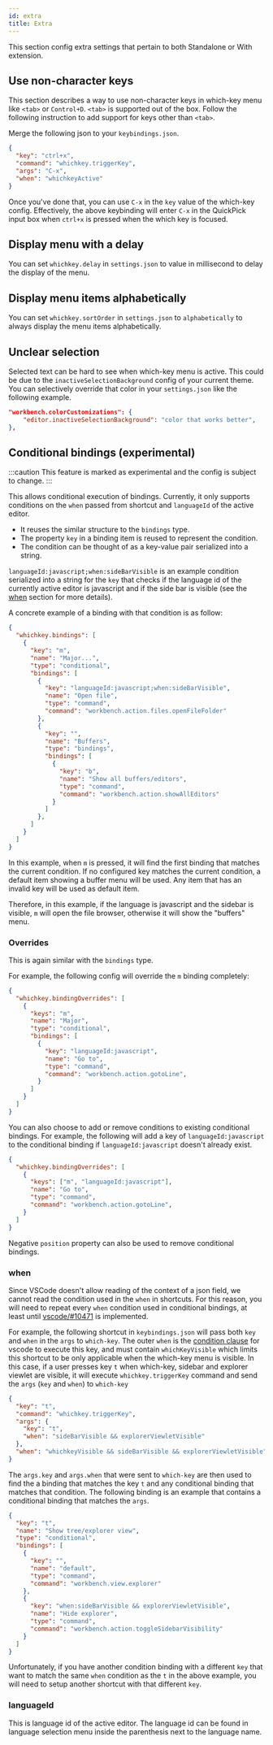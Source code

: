 ```yaml
---
id: extra
title: Extra
---
```


This section config extra settings that pertain to both Standalone or With extension.

## Use non-character keys

This section describes a way to use non-character keys in which-key menu like `<tab>` or `Control+D`. `<tab>` is supported out of the box. Follow the following instruction to add support for keys other than `<tab>`.

Merge the following json to your `keybindings.json`.

```json
{
  "key": "ctrl+x",
  "command": "whichkey.triggerKey",
  "args": "C-x",
  "when": "whichkeyActive"
}
```

Once you've done that, you can use `C-x` in the `key` value of the which-key config. Effectively, the above keybinding will enter `C-x` in the QuickPick input box when `ctrl+x` is pressed when the which key is focused.

## Display menu with a delay

You can set `whichkey.delay` in `settings.json` to value in millisecond to delay the display of the menu.

## Display menu items alphabetically

You can set `whichkey.sortOrder` in `settings.json` to `alphabetically` to always display the menu items alphabetically.

## Unclear selection

Selected text can be hard to see when which-key menu is active. This could be due to the `inactiveSelectionBackground` config of your current theme. You can selectively override that color in your `settings.json` like the following example.

```json
"workbench.colorCustomizations": {
    "editor.inactiveSelectionBackground": "color that works better",
},
```

## Conditional bindings (experimental)

:::caution
This feature is marked as experimental and the config is subject to change.
:::

This allows conditional execution of bindings. Currently, it only supports conditions on the `when` passed from shortcut and `languageId` of the active editor.

- It reuses the similar structure to the `bindings` type.
- The property `key` in a binding item is reused to represent the condition.
- The condition can be thought of as a key-value pair serialized into a string.

`languageId:javascript;when:sideBarVisible` is an example condition serialized into a string for the `key` that checks if the language id of the currently active editor is javascript and if the side bar is visible (see the [when](#when) section for more details).

A concrete example of a binding with that condition is as follow:

```json
{
  "whichkey.bindings": [
    {
      "key": "m",
      "name": "Major...",
      "type": "conditional",
      "bindings": [
        {
          "key": "languageId:javascript;when:sideBarVisible",
          "name": "Open file",
          "type": "command",
          "command": "workbench.action.files.openFileFolder"
        },
        {
          "key": "",
          "name": "Buffers",
          "type": "bindings",
          "bindings": [
            {
              "key": "b",
              "name": "Show all buffers/editors",
              "type": "command",
              "command": "workbench.action.showAllEditors"
            }
          ]
        },
      ]
    }
  ]
}
```

In this example, when `m` is pressed, it will find the first binding that matches the current condition.
If no configured key matches the current condition, a default item showing a buffer menu will be used.
Any item that has an invalid key will be used as default item.

Therefore, in this example, if the language is javascript and the sidebar is visible, `m` will open
the file browser, otherwise it will show the "buffers" menu.

### Overrides

This is again similar with the `bindings` type.

For example, the following config will override the `m` binding completely:

```json
{
  "whichkey.bindingOverrides": [
    {
      "keys": "m",
      "name": "Major",
      "type": "conditional",
      "bindings": [
        {
          "key": "languageId:javascript",
          "name": "Go to",
          "type": "command",
          "command": "workbench.action.gotoLine",
        }
      ]
    }
  ]
}
```

You can also choose to add or remove conditions to existing conditional bindings.
For example, the following will add a key of `languageId:javascript` to the conditional binding if `languageId:javascript` doesn't already exist.

```json
{
  "whichkey.bindingOverrides": [
    {
      "keys": ["m", "languageId:javascript"],
      "name": "Go to",
      "type": "command",
      "command": "workbench.action.gotoLine",
    }
  ]
}
```

Negative `position` property can also be used to remove conditional bindings.

### when

Since VSCode doesn't allow reading of the context of a json field, we cannot read the condition used in the `when` in shortcuts.
For this reason, you will need to repeat every `when` condition used in conditional bindings, at least until [vscode/#10471](https://github.com/microsoft/vscode/issues/10471) is implemented.

For example, the following shortcut in `keybindings.json` will pass both `key` and `when` in the `args` to `which-key`. The outer `when` is the [condition clause](https://code.visualstudio.com/docs/getstarted/keybindings#_when-clause-contexts) for vscode to execute this key, and must contain `whichKeyVisible` which limits this shortcut to be only applicable when the which-key menu is visible. In this case, if a user presses key `t` when which-key, sidebar and explorer viewlet are visible, it will execute `whichkey.triggerKey` command and send the `args` (`key` and `when`) to  `which-key`

```json
{
  "key": "t",
  "command": "whichkey.triggerKey",
  "args": {
    "key": "t",
    "when": "sideBarVisible && explorerViewletVisible"
  },
  "when": "whichkeyVisible && sideBarVisible && explorerViewletVisible"
}
```

The `args.key` and `args.when` that were sent to `which-key` are then used to find the a binding that matches the key `t` and any conditional binding that matches that condition. The following binding is an example that contains a conditional binding that matches the `args`.

```json
{
  "key": "t",
  "name": "Show tree/explorer view",
  "type": "conditional",
  "bindings": [
    {
      "key": "",
      "name": "default",
      "type": "command",
      "command": "workbench.view.explorer"
    },
    {
      "key": "when:sideBarVisible && explorerViewletVisible",
      "name": "Hide explorer",
      "type": "command",
      "command": "workbench.action.toggleSidebarVisibility"
    }
  ]
}
```

Unfortunately, if you have another condition binding with a different `key` that want to match the same `when` condition as the `t` in the above example, you will need to setup another shortcut with that different `key`.

### languageId

This is language id of the active editor. The language id can be found in language selection menu inside the parenthesis next to the language name.

